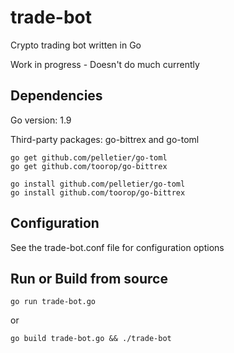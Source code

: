 # trade-bot
Crypto trading bot written in Go

Work in progress - Doesn't do much currently

## Dependencies

Go version: 1.9

Third-party packages: go-bittrex and go-toml
```
go get github.com/pelletier/go-toml
go get github.com/toorop/go-bittrex

go install github.com/pelletier/go-toml
go install github.com/toorop/go-bittrex
```
## Configuration

See the trade-bot.conf file for configuration options

## Run or Build from source

```
go run trade-bot.go
```
or

```
go build trade-bot.go && ./trade-bot
```
